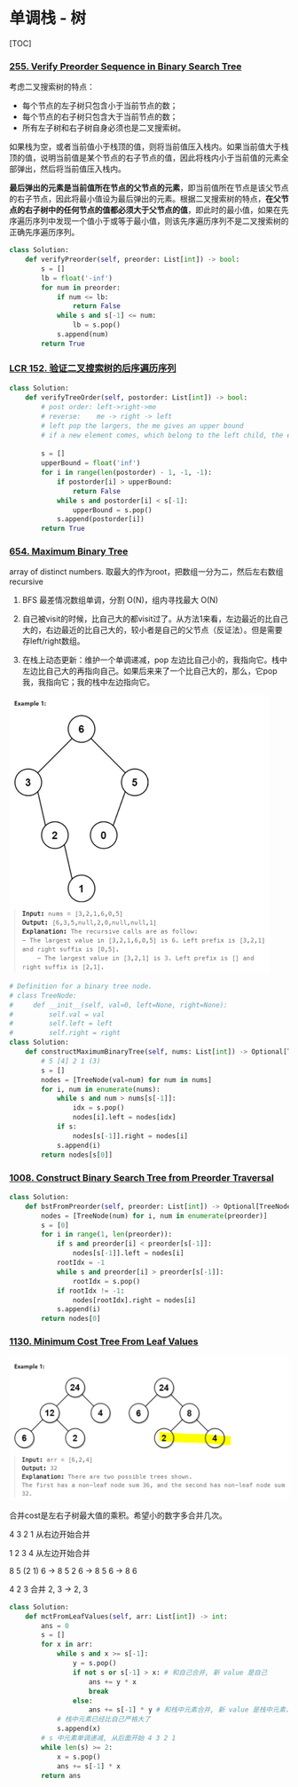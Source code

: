 # 单调栈 - 树

[TOC]

### [255. Verify Preorder Sequence in Binary Search Tree](https://leetcode.cn/problems/verify-preorder-sequence-in-binary-search-tree/)

考虑二叉搜索树的特点：

- 每个节点的左子树只包含小于当前节点的数；
- 每个节点的右子树只包含大于当前节点的数；
- 所有左子树和右子树自身必须也是二叉搜索树。

如果栈为空，或者当前值小于栈顶的值，则将当前值压入栈内。如果当前值大于栈顶的值，说明当前值是某个节点的右子节点的值，因此将栈内小于当前值的元素全部弹出，然后将当前值压入栈内。

**最后弹出的元素是当前值所在节点的父节点的元素**，即当前值所在节点是该父节点的右子节点，因此将最小值设为最后弹出的元素。根据二叉搜索树的特点，**在父节点的右子树中的任何节点的值都必须大于父节点的值**，即此时的最小值，如果在先序遍历序列中发现一个值小于或等于最小值，则该先序遍历序列不是二叉搜索树的正确先序遍历序列。

```python
class Solution:
    def verifyPreorder(self, preorder: List[int]) -> bool:
        s = []
        lb = float('-inf')
        for num in preorder:
            if num <= lb:
                return False
            while s and s[-1] <= num:
                lb = s.pop()
            s.append(num)
        return True
```

### [LCR 152. 验证二叉搜索树的后序遍历序列](https://leetcode.cn/problems/er-cha-sou-suo-shu-de-hou-xu-bian-li-xu-lie-lcof/)

```python
class Solution:
    def verifyTreeOrder(self, postorder: List[int]) -> bool:
        # post order: left->right->me
        # reverse:    me -> right -> left
        # left pop the largers, the me gives an upper bound
        # if a new element comes, which belong to the left child, the element should be smaller than me
        
        s = []
        upperBound = float('inf')
        for i in range(len(postorder) - 1, -1, -1):
            if postorder[i] > upperBound:
                return False
            while s and postorder[i] < s[-1]:
                upperBound = s.pop()
            s.append(postorder[i])
        return True


```





### [654. Maximum Binary Tree](https://leetcode.cn/problems/maximum-binary-tree/)

array of distinct numbers. 取最大的作为root，把数组一分为二，然后左右数组recursive

1. BFS 最差情况数组单调，分割 O(N)，组内寻找最大 O(N)

2. 自己被visit的时候，比自己大的都visit过了。从方法1来看，左边最近的比自己大的，右边最近的比自己大的，较小者是自己的父节点（反证法）。但是需要存left/right数组。
3. 在栈上动态更新：维护一个单调递减，pop 左边比自己小的，我指向它。栈中左边比自己大的再指向自己。如果后来来了一个比自己大的，那么，它pop我，我指向它；我的栈中左边指向它。

<img src="images\max-tree.PNG" alt="tree" style="zoom: 50%;" >

```python
# Definition for a binary tree node.
# class TreeNode:
#     def __init__(self, val=0, left=None, right=None):
#         self.val = val
#         self.left = left
#         self.right = right
class Solution:
    def constructMaximumBinaryTree(self, nums: List[int]) -> Optional[TreeNode]:
        # 5 [4] 2 1 (3)
        s = []
        nodes = [TreeNode(val=num) for num in nums]
        for i, num in enumerate(nums):
            while s and num > nums[s[-1]]:
                idx = s.pop()
                nodes[i].left = nodes[idx]
            if s:
                nodes[s[-1]].right = nodes[i]
            s.append(i)
        return nodes[s[0]]
```

### [1008. Construct Binary Search Tree from Preorder Traversal](https://leetcode.cn/problems/construct-binary-search-tree-from-preorder-traversal/)

```python
class Solution:
    def bstFromPreorder(self, preorder: List[int]) -> Optional[TreeNode]:
        nodes = [TreeNode(num) for i, num in enumerate(preorder)]
        s = [0]
        for i in range(1, len(preorder)):
            if s and preorder[i] < preorder[s[-1]]:
                nodes[s[-1]].left = nodes[i]
            rootIdx = -1
            while s and preorder[i] > preorder[s[-1]]:
                rootIdx = s.pop()
            if rootIdx != -1:
                nodes[rootIdx].right = nodes[i]
            s.append(i)
        return nodes[0]
```

### [1130. Minimum Cost Tree From Leaf Values](https://leetcode.cn/problems/minimum-cost-tree-from-leaf-values/)

<img src="images\tree-merge-cost.PNG" alt="tree" style="zoom: 50%;" >

合并cost是左右子树最大值的乘积。希望小的数字多合并几次。

4 3 2 1 从右边开始合并

1 2 3 4 从左边开始合并

8 5 (2 1) 6 -> 8 5 2 6 -> 8 5 6 -> 8 6

4 2 3 合并 2, 3 -> 2, 3

```python
class Solution:
    def mctFromLeafValues(self, arr: List[int]) -> int:
        ans = 0
        s = []
        for x in arr:
            while s and x >= s[-1]:
                y = s.pop()
                if not s or s[-1] > x: # 和自己合并, 新 value 是自己
                    ans += y * x
                    break
                else:
                    ans += s[-1] * y # 和栈中元素合并, 新 value 是栈中元素，还在栈中
            # 栈中元素已经比自己严格大了
            s.append(x)
        # s 中元素单调递减, 从后面开始 4 3 2 1
        while len(s) >= 2:
            x = s.pop()
            ans += s[-1] * x
        return ans
```


